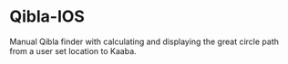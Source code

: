 # Qibla-IOS
Manual Qibla finder with calculating and displaying the great circle path from a user set location to Kaaba.
